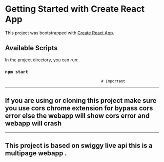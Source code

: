 # Getting Started with Create React App

This project was bootstrapped with [Create React App](https://github.com/facebook/create-react-app).

## Available Scripts

In the project directory, you can run:

### `npm start`

                                                # Important
-----------------------------------------------------------------------

##  If you are using or cloning this project make sure you use cors chrome extension for bypass cors error else the webapp will show cors error and webapp will crash

-----------------------------------------------------------------------

##  This project is based on swiggy live api this is a multipage webapp .